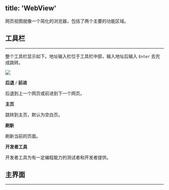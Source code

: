 title: 'WebView'
---
网页视图就像一个简化的浏览器，包括了两个主要的功能区域。
<br>

## 工具栏
---

整个工具栏显示如下。地址输入栏位于工具栏中部，输入地址后输入 `Enter` 去完成跳转。

<img class="long-images" src="/images/code-editor/webview-toolbar.png">

<i class="fa fa-arrow-left"></i> **后退** / <i class="fa fa-arrow-right"></i> **前进**  

后退到上一个网页或前进到下一个网页。

<i class="fa fa-home"></i> **主页** 

跳转到主页，默认为空白页。

<i class="fa fa-refresh"></i> **刷新** 

刷新当前的页面。

<i class="fa fa-pencil-square-o"></i> **开发者工具**

开发者工具为有一定编程能力的测试者和开发者提供。
<br>

## 主界面
---

